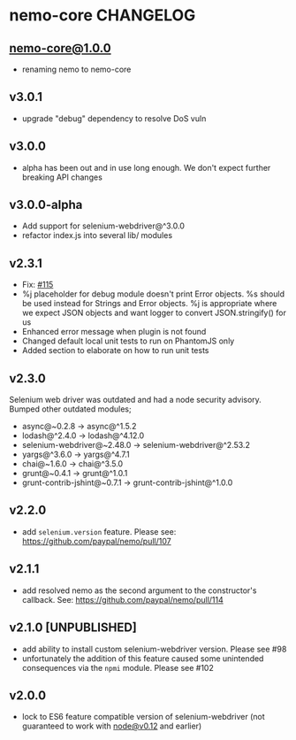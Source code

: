 # nemo-core CHANGELOG

## nemo-core@1.0.0

- renaming nemo to nemo-core

## v3.0.1

- upgrade "debug" dependency to resolve DoS vuln

## v3.0.0

- alpha has been out and in use long enough. We don't expect further breaking API changes 

## v3.0.0-alpha

- Add support for selenium-webdriver@^3.0.0
- refactor index.js into several lib/ modules

## v2.3.1

- Fix: [#115](https://github.com/paypal/nemo/issues/115)
- %j placeholder for debug module doesn't print Error objects. %s should be used instead for Strings and Error objects.
%j is appropriate where we expect JSON objects and want logger to convert JSON.stringify() for us
- Enhanced error message when plugin is not found
- Changed default local unit tests to run on PhantomJS only
- Added section to elaborate on how to run unit tests

## v2.3.0

Selenium web driver was outdated and had a node security advisory. Bumped other outdated modules;

- async@~0.2.8 -> async@^1.5.2
- lodash@^2.4.0 -> lodash@^4.12.0
- selenium-webdriver@~2.48.0 -> selenium-webdriver@^2.53.2
- yargs@^3.6.0 -> yargs@^4.7.1
- chai@~1.6.0 -> chai@^3.5.0
- grunt@~0.4.1 -> grunt@^1.0.1
- grunt-contrib-jshint@~0.7.1 -> grunt-contrib-jshint@^1.0.0

## v2.2.0

* add `selenium.version` feature. Please see: https://github.com/paypal/nemo/pull/107

## v2.1.1

* add resolved nemo as the second argument to the constructor's callback. See: https://github.com/paypal/nemo/pull/114

## v2.1.0 [UNPUBLISHED]

* add ability to install custom selenium-webdriver version. Please see #98
* unfortunately the addition of this feature caused some unintended consequences via the `npmi` module. Please see #102

## v2.0.0

* lock to ES6 feature compatible version of selenium-webdriver (not guaranteed to work with node@v0.12 and earlier)

